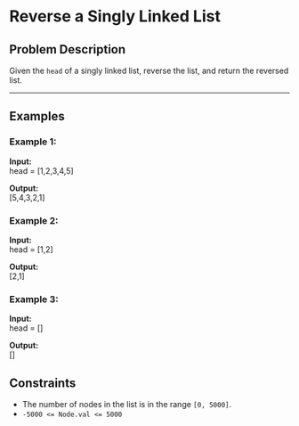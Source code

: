 # Reverse a Singly Linked List

## Problem Description
Given the `head` of a singly linked list, reverse the list, and return the reversed list.

---

## Examples

### Example 1:
**Input:**  
head = [1,2,3,4,5]

**Output:**  
[5,4,3,2,1]

### Example 2:
**Input:**  
head = [1,2]

**Output:**  
[2,1]

### Example 3:
**Input:**  
head = []

**Output:**  
[] 

## Constraints
- The number of nodes in the list is in the range `[0, 5000]`.
- `-5000 <= Node.val <= 5000`